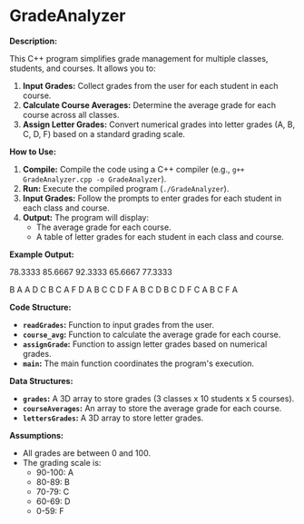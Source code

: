 # GradeAnalyzer

**Description:**

This C++ program simplifies grade management for multiple classes, students, and courses. It allows you to:

1. **Input Grades:**  Collect grades from the user for each student in each course.
2. **Calculate Course Averages:** Determine the average grade for each course across all classes.
3. **Assign Letter Grades:** Convert numerical grades into letter grades (A, B, C, D, F) based on a standard grading scale.

**How to Use:**

1. **Compile:** Compile the code using a C++ compiler (e.g., `g++ GradeAnalyzer.cpp -o GradeAnalyzer`).
2. **Run:** Execute the compiled program (`./GradeAnalyzer`).
3. **Input Grades:**  Follow the prompts to enter grades for each student in each class and course.
4. **Output:** The program will display:
   * The average grade for each course.
   * A table of letter grades for each student in each class and course.

**Example Output:**

78.3333
85.6667
92.3333
65.6667
77.3333

 B A A D C B C A F D
A B C C D F A B C D
B C D F C A B C F A

**Code Structure:**

* **`readGrades`:** Function to input grades from the user.
* **`course_avg`:** Function to calculate the average grade for each course.
* **`assignGrade`:** Function to assign letter grades based on numerical grades.
* **`main`:** The main function coordinates the program's execution.

**Data Structures:**

* **`grades`:** A 3D array to store grades (3 classes x 10 students x 5 courses).
* **`courseAverages`:** An array to store the average grade for each course.
* **`lettersGrades`:** A 3D array to store letter grades.

**Assumptions:**

* All grades are between 0 and 100.
* The grading scale is:
   * 90-100: A
   * 80-89: B
   * 70-79: C
   * 60-69: D
   * 0-59: F